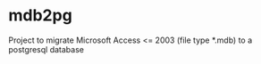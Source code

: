 mdb2pg
======

Project to migrate Microsoft Access &lt;= 2003 (file type *.mdb) to a postgresql database